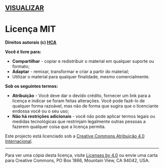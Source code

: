 ## <a href="https://hcadeveloper.github.io/cursor-personalizado/" target="_blank">VISUALIZAR</a>
# Licença MIT

**Direitos autorais (c) <a href="https://github.com/hcadeveloper" target="_blank">HCA</a>**

**Você é livre para:** 

- **Compartilhar** - copiar e redistribuir o material em qualquer suporte ou formato;
- **Adaptar** - remixar, transformar e criar a partir do material;
- Utilizar o material para qualquer finalidade, mesmo comercialmente.

**Sob os seguintes termos:**

- **Atribuição** - Você deve dar o devido crédito, fornecer um link para a licença e indicar se foram feitas alterações. Você pode fazê-lo de qualquer forma razoável, mas não de forma que sugira que o licenciante endossa você ou o seu uso;
- **Não há restrições adicionais** - você não pode aplicar termos legais ou medidas tecnológicas que restrinjam legalmente outras pessoas a fazerem qualquer coisa que a licença permita.

Este projecto está licenciado sob a [Creative Commons Atribuição 4.0 Internacional](https://creativecommons.org/).

<hr>

Para ver uma cópia desta licença, visite [Licenses by 4.0](http://creativecommons.org/licenses/by/4.0/) ou envie uma carta para
Creative Commons, PO Box 1866, Mountain View, CA 94042, USA.

